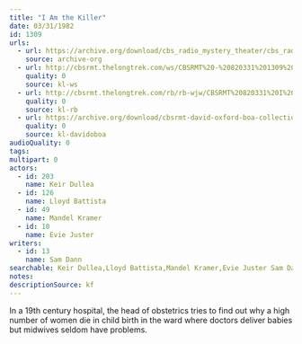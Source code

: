 ```yaml
---
title: "I Am the Killer"
date: 03/31/1982
id: 1309
urls: 
  - url: https://archive.org/download/cbs_radio_mystery_theater/cbs_radio_mystery_theater-1301-1350.zip/cbs_radio_mystery_theater-1301-1350%2Fcbsrmt_1309_i_am_the_killer.mp3
    source: archive-org
  - url: http://cbsrmt.thelongtrek.com/ws/CBSRMT%20-%20820331%201309%20I%20Am%20The%20Killer_ws.mp3
    quality: 0
    source: kl-ws
  - url: http://cbsrmt.thelongtrek.com/rb/rb-wjw/CBSRMT%20820331%20I%20Am%20The%20Killer_wjw.mp3
    quality: 0
    source: kl-rb
  - url: https://archive.org/download/cbsrmt-david-oxford-boa-collection/CBSRMT-820331-1309-I-Am-the-Killer-(128-48)_WBBM-JE-{BoA}.mp3
    quality: 0
    source: kl-davidoboa
audioQuality: 0
tags: 
multipart: 0
actors:  
  - id: 203
    name: Keir Dullea  
  - id: 126
    name: Lloyd Battista  
  - id: 49
    name: Mandel Kramer  
  - id: 10
    name: Evie Juster
writers:  
  - id: 13
    name: Sam Dann
searchable: Keir Dullea,Lloyd Battista,Mandel Kramer,Evie Juster Sam Dann
notes: 
descriptionSource: kf
---
```

In a 19th century hospital, the head of obstetrics tries to find out why a high number of women die in child birth in the ward where doctors deliver babies but midwives seldom have problems.